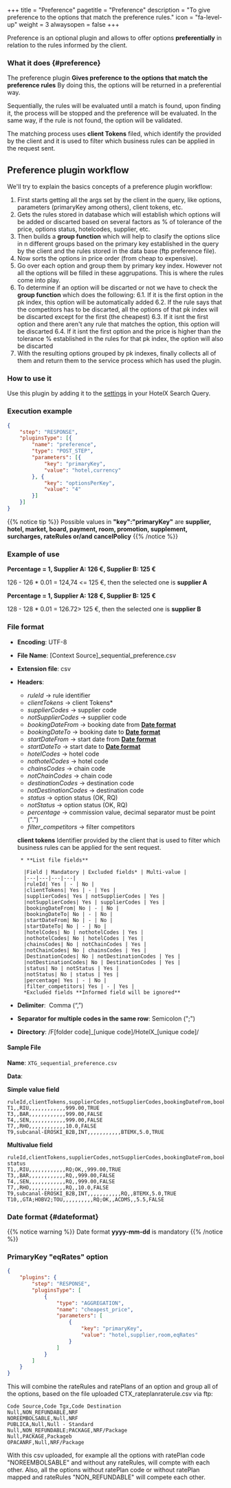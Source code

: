 +++
title = "Preference"
pagetitle = "Preference"
description = "To give preference to the options that match the preference rules."
icon = "fa-level-up"
weight = 3
alwaysopen = false
+++

Preference is an optional plugin and allows to offer options **preferentially** in relation to the rules informed by the client.

### What it does {#preference}

The preference plugin **Gives preference to the options that match the preference rules** By doing this, the options will be returned in a preferential way.

Sequentially, the rules will be evaluated until a match is found, upon finding it, the process will be stopped and the preference will be evaluated. In the same way, if the rule is not found, the option will be validated.  

The matching process uses **client Tokens** filed, which identify the provided by the client and it is used to filter which business rules can be applied in the request sent.

## Preference plugin workflow

We'll try to explain the basics concepts of a preference plugin workflow:

1. First starts getting all the args set by the client in the query, like options, parameters (primaryKey among others), client tokens, etc.
2. Gets the rules stored in database which will establish which options will be added or discarted based on several factors as % of tolerance of the price, options status, hotelcodes, supplier, etc.
3. Then builds a **group function** which will help to clasify the options slice in n different groups based on the primary key established in the query by the client and the rules stored in the data base (ftp preference file).
4. Now sorts the options in price order (from cheap to expensive).
5. Go over each option and group them by primary key index. However not all the options will be filled in these aggrupations. This is where the rules come into play.
6. To determine if an option will be discarted or not we have to check the **group function** which does the following:
	6.1. If it is the first option in the pk index, this option will be automatically added
	6.2. If the rule says that the competitors has to be discarted, all the options of that pk index will be discarted except for the first (the cheapest)
	6.3. If it isnt the first option and there aren't any rule that matches the option, this option will be discarted
	6.4. If it isnt the first option and the price is higher than the tolerance % established in the rules for that pk index, the option will also be discarted
7. With the resulting options grouped by pk indexes, finally collects all of them and return them to the service process which has used the plugin.

### How to use it

Use this plugin by adding it to the [settings](https://docs.travelgatex.com/connectiontypesbuyers/hotel-x/concepts/advancedconcepts/settings/) in your HotelX Search Query.

### Execution example
```json
{
    "step": "RESPONSE",
    "pluginsType": [{
        "name": "preference",
        "type": "POST_STEP",
        "parameters": [{
            "key": "primaryKey",
            "value": "hotel,currency"
        }, {
            "key": "optionsPerKey",
            "value": "4"
        }]
    }]
}
```

{{% notice tip %}}
Possible values in **"key":"primaryKey"** are **supplier, hotel, market, board, payment, room, promotion, supplement, surcharges, rateRules or/and cancelPolicy**
{{% /notice %}}

### Example of use

**Percentage = 1, Supplier A: 126 €, Supplier B: 125 €**

126 - 126 * 0.01 = 124,74 <= 125 €, then the selected one is **supplier A**

**Percentage = 1, Supplier A: 128 €, Supplier B: 125 €**

128 - 128 * 0.01 = 126.72> 125 €, then the selected one is **supplier B**

### File format

* **Encoding**: UTF-8
* **File Name**: [Context Source]\_sequential_preference.csv
* **Extension file**: csv
* **Headers**:
    * _ruleId_  → rule identifier
    * _clientTokens_  → client Tokens*
    * _supplierCodes_  → supplier code
    * _notSupplierCodes_  → supplier code
    * _bookingDateFrom_  → booking date from [**Date format**](#dateformat)
    * _bookingDateTo_   → booking date to [**Date format**](#dateformat)
    * _startDateFrom_  → start date from [**Date format**](#dateformat)
    * _startDateTo_  → start date to [**Date format**](#dateformat)
    * _hotelCodes_  → hotel code
    * _nothotelCodes_  → hotel code
    * _chainsCodes_  → chain code
    * _notChainCodes_  → chain code
    * _destinationCodes_  → destination code
    * _notDestinationCodes_  → destination code
    * _status_  → option status (OK, RQ)  
    * _notStatus_  → option status (OK, RQ)  
    * _percentage_  → commission value, decimal separator must be point (".") 
    * _filter_competitors_  → filter competitors  

    **client tokens** Identifier provided by the client that is used to filter which business rules can be applied for the sent request.
    
       * **List file fields** 
  
        |Field | Mandatory | Excluded fields* | Multi-value |
        |---|---|---|---|
        |ruleId| Yes | - | No |
        |clientTokens| Yes | - | Yes |
        |supplierCodes| Yes | notSupplierCodes | Yes |
        |notSupplierCodes| Yes | supplierCodes | Yes |
        |bookingDateFrom| No | - | No |
        |bookingDateTo| No | - | No |
        |startDateFrom| No | - | No |
        |startDateTo| No | - | No |
        |hotelCodes| No | nothotelCodes | Yes |
        |nothotelCodes| No | hotelCodes | Yes |
        |chainsCodes| No | notChainCodes | Yes |
        |notChainCodes| No | chainsCodes | Yes |
        |DestinationCodes| No | notDestinationCodes | Yes |
        |notDestinationCodes| No | DestinationCodes | Yes |
        |status| No | notStatus | Yes |
        |notStatus| No | status | Yes |
        |percentage| Yes | - | No |
        |filter_competitors| Yes | - | Yes |
        *Excluded fields **Informed field will be ignored**

* **Delimiter**:  Comma (“,”)
* **Separator for multiple codes in the same row**: Semicolon (";")
* **Directory**: /F[folder code]\_[unique code]/HotelX\_[unique code]/

#### Sample File

**Name**: `XTG_sequential_preference.csv`

**Data**:

**Simple value field**
```csv
ruleId,clientTokens,supplierCodes,notSupplierCodes,bookingDateFrom,bookingDateTo,startDateFrom,startDateTo,hotelCodes,notHotelCodes,chainCodes,notChainCodes,destinationCodes,notDestinationCodes,percentage,filter_competitors
T1,,RIU,,,,,,,,,,,,999.00,TRUE
T3,,BAR,,,,,,,,,,,,999.00,FALSE
T4,,SEN,,,,,,,,,,,,999.00,FALSE
T7,,RHO,,,,,,,,,,,,10.0,FALSE
T9,subcanal-EROSKI_B2B,INT,,,,,,,,,,,BTEMX,5.0,TRUE
```

**Multivalue field**
```csv
ruleId,clientTokens,supplierCodes,notSupplierCodes,bookingDateFrom,bookingDateTo,startDateFrom,startDateTo,hotelCodes,notHotelCodes,chainCodes,notChainCodes,destinationCodes,notDestinationCodes,percentage,filter_competitors, status
T1,,RIU,,,,,,,,,,,,RQ;OK,,999.00,TRUE
T3,,BAR,,,,,,,,,,,,RQ,,999.00,FALSE
T4,,SEN,,,,,,,,,,,,RQ,,999.00,FALSE
T7,,RHO,,,,,,,,,,,,RQ,,10.0,FALSE
T9,subcanal-EROSKI_B2B,INT,,,,,,,,,,,RQ,,BTEMX,5.0,TRUE
T10,,GTA;HOBV2;TOU,,,,,,,,,,RQ;OK,,ACDMS,,5.5,FALSE
```

### **Date format** {#dateformat}
{{% notice warning %}}
Date format **yyyy-mm-dd** is mandatory
{{% /notice %}}


### PrimaryKey "eqRates" option

```json
{
    "plugins": {
        "step": "RESPONSE",
        "pluginsType": [
            {
                "type": "AGGREGATION",
                "name": "cheapest_price",
                "parameters": [
                    {
                        "key": "primaryKey",
                        "value": "hotel,supplier,room,eqRates"
                    }
                ]
            }
        ]
    }
}
```

This will combine the rateRules and ratePlans of an option and group all of the options, based on the file uploaded CTX_rateplanraterule.csv via ftp:

```csv
Code Source,Code Tgx,Code Destination
Null,NON_REFUNDABLE,NRF
NOREEMBOLSABLE,Null,NRF
PUBLICA,Null,Null - Standard
Null,NON_REFUNDABLE;PACKAGE,NRF/Package
Null,PACKAGE,Packageb
OPACANRF,Null,NRF/Package
```

With this csv uploaded, for example all the options with ratePlan code "NOREEMBOLSABLE" and without any rateRules, will compte with each other. Also, all the options without ratePlan code or without ratePlan mapped and rateRules "NON_REFUNDABLE" will compete each other.
